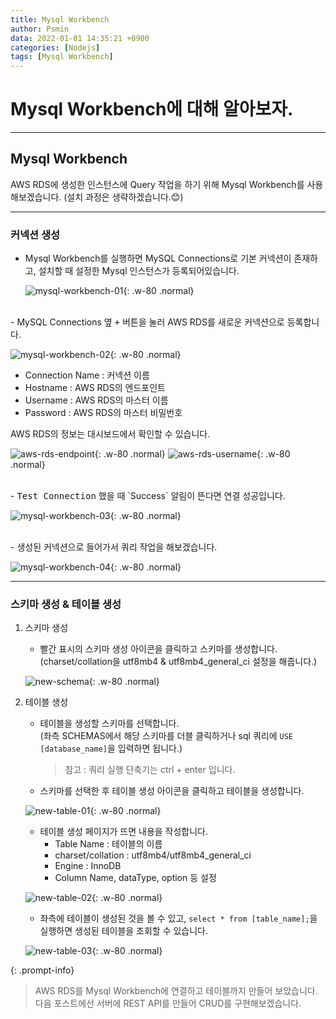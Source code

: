 ```yaml
---
title: Mysql Workbench
author: Psmin
data: 2022-01-01 14:35:21 +0900
categories: [Nodejs]
tags: [Mysql Workbench]
---
```


# Mysql Workbench에 대해 알아보자.

---

## Mysql Workbench

AWS RDS에 생성한 인스턴스에 Query 작업을 하기 위해 Mysql Workbench를 사용해보겠습니다.
(설치 과정은 생략하겠습니다.😊)

---

### 커넥션 생성

- Mysql Workbench를 실행하면 MySQL Connections로 기본 커넥션이 존재하고, 설치할 때 설정한 Mysql 인스턴스가 등록되어있습니다.

  ![mysql-workbench-01](/assets/img/mysql-workbench-01.png){: .w-80 .normal}

<br/>
- MySQL Connections 옆 <kbd>+</kbd> 버튼을 눌러 AWS RDS를 새로운 커넥션으로 등록합니다.

![mysql-workbench-02](/assets/img/mysql-workbench-02.png){: .w-80 .normal}

- Connection Name : 커넥션 이름
- Hostname : AWS RDS의 엔드포인트
- Username : AWS RDS의 마스터 이름
- Password : AWS RDS의 마스터 비밀번호

AWS RDS의 정보는 대시보드에서 확인할 수 있습니다.

![aws-rds-endpoint](/assets/img/aws-rds-endpoint.png){: .w-80 .normal}
![aws-rds-username](/assets/img/aws-rds-username.png){: .w-80 .normal}

<br/>
- <kbd>Test Connection</kbd> 했을 때 `Success` 알림이 뜬다면 연결 성공입니다.

![mysql-workbench-03](/assets/img/mysql-workbench-03.png){: .w-80 .normal}

<br/>
- 생성된 커넥션으로 들어가서 쿼리 작업을 해보겠습니다.

![mysql-workbench-04](/assets/img/mysql-workbench-04.png){: .w-80 .normal}

---

### 스키마 생성 & 테이블 생성

1. 스키마 생성

   - 빨간 표시의 스키마 생성 아이콘을 클릭하고 스키마를 생성합니다.  
      (charset/collation을 utf8mb4 & utf8mb4_general_ci 설정을 해줍니다.)

   ![new-schema](/assets/img/new-schema.png){: .w-80 .normal}

2. 테이블 생성

   - 테이블을 생성할 스키마를 선택합니다.  
     (좌측 SCHEMAS에서 해당 스키마를 더블 클릭하거나 sql 쿼리에 `USE [database_name]`을 입력하면 됩니다.)

     > 참고 : 쿼리 실행 단축기는 ctrl + enter 입니다.

   - 스키마를 선택한 후 테이블 생성 아이콘을 클릭하고 테이블을 생성합니다.

   ![new-table-01](/assets/img/new-table-01.png){: .w-80 .normal}
   </br>

   - 테이블 생성 페이지가 뜨면 내용을 작성합니다.
     - Table Name : 테이블의 이름
     - charset/collation : utf8mb4/utf8mb4_general_ci
     - Engine : InnoDB
     - Column Name, dataType, option 등 설정

   ![new-table-02](/assets/img/new-table-02.png){: .w-80 .normal}
   </br>

   - 좌측에 테이블이 생성된 것을 볼 수 있고, `select * from [table_name];`을 실행하면 생성된 테이블을 조회할 수 있습니다.

   ![new-table-03](/assets/img/new-table-03.png){: .w-80 .normal}

{: .prompt-info}

> AWS RDS를 Mysql Workbench에 연결하고 테이블까지 만들어 보았습니다.  
> 다음 포스트에선 서버에 REST API를 만들어 CRUD를 구현해보겠습니다.
